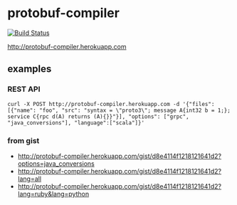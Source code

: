 # protobuf-compiler

[![Build Status](https://travis-ci.org/xuwei-k/protobuf-compiler.svg?branch=master)](https://travis-ci.org/xuwei-k/protobuf-compiler)

<http://protobuf-compiler.herokuapp.com>

## examples

### REST API

```
curl -X POST http://protobuf-compiler.herokuapp.com -d '{"files": [{"name": "foo", "src": "syntax = \"proto3\"; message A{int32 b = 1;}; service C{rpc d(A) returns (A){}}"}], "options": ["grpc", "java_conversions"], "language":["scala"]}'
```

### from gist

- <http://protobuf-compiler.herokuapp.com/gist/d8e4114f1218121641d2?options=java_conversions>
- <http://protobuf-compiler.herokuapp.com/gist/d8e4114f1218121641d2?lang=all>
- <http://protobuf-compiler.herokuapp.com/gist/d8e4114f1218121641d2?lang=ruby&lang=python>
